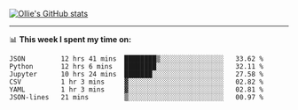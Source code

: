 <!--
**icedpanda/icedpanda** is a ✨ _special_ ✨ repository because its `README.md` (this file) appears on your GitHub profile.

Here are some ideas to get you started:

- 🔭 I’m currently working on ...
- 🌱 I’m currently learning ...
- 👯 I’m looking to collaborate on ...
- 🤔 I’m looking for help with ...
- 💬 Ask me about ...
- 📫 How to reach me: ...
- 😄 Pronouns: ...
- ⚡ Fun fact: ...
-->
[![Ollie's GitHub stats](https://github-readme-stats-icedpanda.vercel.app/api?username=icedpanda&count_private=true&show_icons=true)](https://github.com/icedpanda)

---
📊 **This week I spent my time on:**
<!--START_SECTION:waka-->

```text
JSON         12 hrs 41 mins  ████████▒░░░░░░░░░░░░░░░░   33.62 %
Python       12 hrs 6 mins   ████████░░░░░░░░░░░░░░░░░   32.11 %
Jupyter      10 hrs 24 mins  ███████░░░░░░░░░░░░░░░░░░   27.58 %
CSV          1 hr 3 mins     ▓░░░░░░░░░░░░░░░░░░░░░░░░   02.82 %
YAML         1 hr 3 mins     ▓░░░░░░░░░░░░░░░░░░░░░░░░   02.81 %
JSON-lines   21 mins         ▒░░░░░░░░░░░░░░░░░░░░░░░░   00.97 %
```

<!--END_SECTION:waka-->

